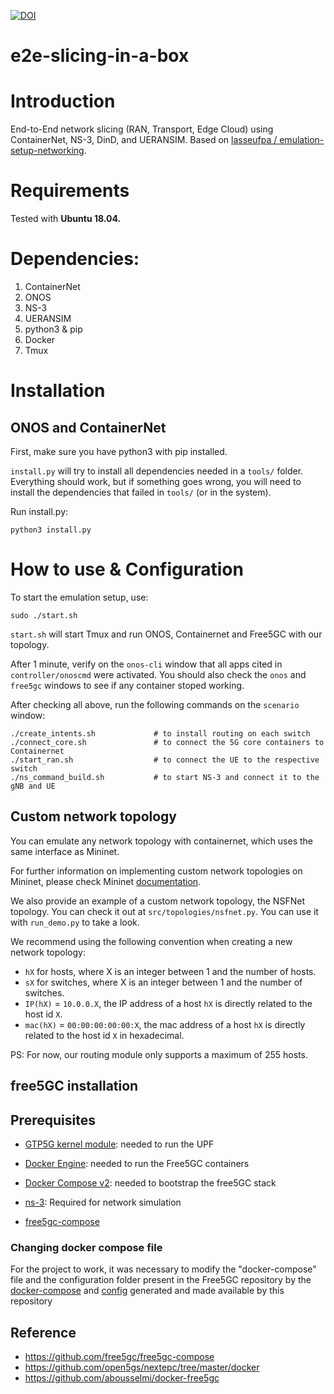 [![DOI](https://zenodo.org/badge/656730442.svg)](https://zenodo.org/badge/latestdoi/656730442)


# e2e-slicing-in-a-box

# Introduction
End-to-End network slicing (RAN, Transport, Edge Cloud) using ContainerNet, NS-3, DinD, and UERANSIM.
Based on [lasseufpa / emulation-setup-networking](https://github.com/lasseufpa/emulation-setup-networking).

# Requirements
Tested with **Ubuntu 18.04.**

# Dependencies:
1. ContainerNet
2. ONOS
3. NS-3 
4. UERANSIM
5. python3 & pip
6. Docker
7. Tmux

# Installation

## ONOS and ContainerNet
First, make sure you have python3 with pip installed.

`install.py` will try to install all dependencies needed in a `tools/` folder. Everything should work, but if something goes wrong, you will need to install the dependencies that failed in `tools/` (or in the system).

Run install.py:

```console
python3 install.py
```

# How to use & Configuration

To start the emulation setup, use:

``` console
sudo ./start.sh
```

`start.sh` will start Tmux and run ONOS, Containernet and Free5GC with our topology.

After 1 minute, verify on the `onos-cli` window that all apps cited in `controller/onoscmd` were activated. You should also check the `onos` and `free5gc` windows to see if any container stoped working.

After checking all above, run the following commands on the `scenario` window:

``` console
./create_intents.sh             # to install routing on each switch
./connect_core.sh               # to connect the 5G core containers to Containernet
./start_ran.sh                  # to connect the UE to the respective switch
./ns_command_build.sh           # to start NS-3 and connect it to the gNB and UE
```

## Custom network topology

You can emulate any network topology with containernet, which uses the same interface as Mininet.

For further information on implementing custom network topologies on Mininet, please check Mininet [documentation](https://github.com/mininet/mininet/wiki/Introduction-to-Mininet#creating-topologies).

We also provide an example of a custom network topology, the NSFNet topology. You can check it out at `src/topologies/nsfnet.py`. You can use it with `run_demo.py` to take a look.

We recommend using the following convention when creating a new network topology:

- `hX` for hosts, where X is an integer between 1 and the number of hosts.
- `sX` for switches, where X is an integer between 1 and the number of switches.
- `IP(hX)` = `10.0.0.X`, the IP address of a host `hX` is directly related to the host id `X`.
- `mac(hX)` = `00:00:00:00:00:X`, the mac address of a host `hX` is directly related to the host id `X` in hexadecimal.

PS: For now, our routing module only supports a maximum of 255 hosts.


## free5GC installation

## Prerequisites

- [GTP5G kernel module](https://github.com/free5gc/gtp5g): needed to run the UPF
- [Docker Engine](https://docs.docker.com/engine/install): needed to run the Free5GC containers
- [Docker Compose v2](https://docs.docker.com/compose/install): needed to bootstrap the free5GC stack
- [ns-3](https://github.com/lasseufpa/e2e-slicing-in-a-box/blob/main/ns_install.sh): Required for network simulation

- [free5gc-compose](https://github.com/free5gc/free5gc-compose)

### Changing docker compose file
For the project to work, it was necessary to modify the "docker-compose" file and the configuration folder present in the Free5GC repository by the [docker-compose](https://github.com/lasseufpa/e2e-slicing-in-a-box/blob/ns-free5gc/free5gc/docker-compose.yaml) and [config](https://github.com/lasseufpa/e2e-slicing-in-a-box/tree/ns-free5gc/free5gc/config) generated and made available by this repository  

## Reference
- https://github.com/free5gc/free5gc-compose
- https://github.com/open5gs/nextepc/tree/master/docker
- https://github.com/abousselmi/docker-free5gc
